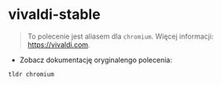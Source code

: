 # vivaldi-stable

> To polecenie jest aliasem dla `chromium`.
> Więcej informacji: <https://vivaldi.com>.

- Zobacz dokumentację oryginalengo polecenia:

`tldr chromium`
